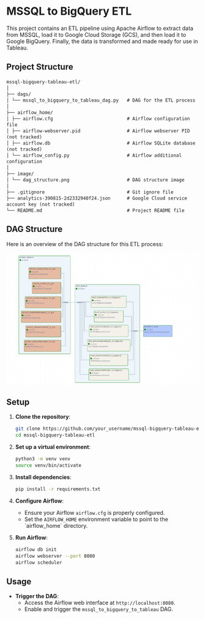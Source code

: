 # MSSQL to BigQuery ETL

This project contains an ETL pipeline using Apache Airflow to extract data from MSSQL, load it to Google Cloud Storage (GCS), and then load it to Google BigQuery. Finally, the data is transformed and made ready for use in Tableau.

## Project Structure

```
mssql-bigquery-tableau-etl/
│
├── dags/
│ └── mssql_to_bigquery_to_tableau_dag.py   # DAG for the ETL process
│
├── airflow_home/
│ ├── airflow.cfg                           # Airflow configuration file
│ ├── airflow-webserver.pid                 # Airflow webserver PID (not tracked)
│ ├── airflow.db                            # Airflow SQLite database (not tracked)
│ └── airflow_config.py                     # Airflow additional configuration
│
├── image/                    
│ └── dag_structure.png                     # DAG structure image
│
├── .gitignore                              # Git ignore file
├── analytics-390815-2d2332940f24.json      # Google Cloud service account key (not tracked)
└── README.md                               # Project README file
```

## DAG Structure

Here is an overview of the DAG structure for this ETL process:

![DAG Structure](image/dag_structure.PNG)

## Setup

1. **Clone the repository**:
    ```sh
    git clone https://github.com/your_username/mssql-bigquery-tableau-etl.git
    cd mssql-bigquery-tableau-etl
    ```

2. **Set up a virtual environment**:
    ```sh
    python3 -m venv venv
    source venv/bin/activate
    ```

3. **Install dependencies**:
    ```sh
    pip install -r requirements.txt
    ```

4. **Configure Airflow**:
    - Ensure your Airflow `airflow.cfg` is properly configured.
    - Set the `AIRFLOW_HOME` environment variable to point to the \`airflow_home\` directory.

5. **Run Airflow**:
    ```sh
    airflow db init
    airflow webserver --port 8080
    airflow scheduler
    ```

## Usage

- **Trigger the DAG**:
  - Access the Airflow web interface at `http://localhost:8080`.
  - Enable and trigger the `mssql_to_bigquery_to_tableau` DAG.
